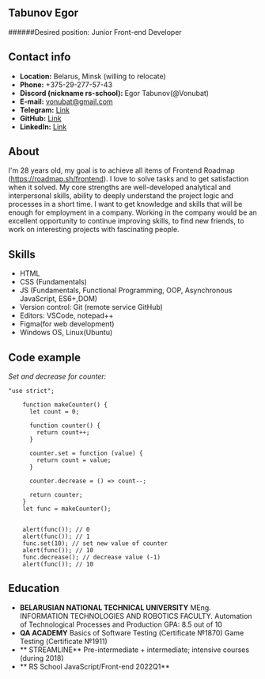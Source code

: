 Tabunov Egor
---
######Desired position: Junior Front-end Developer


Contact info
---
- **Location:** Belarus, Minsk (willing to relocate)
- **Phone:** +375-29-277-57-43
- **Discord (nickname rs-school):** Egor Tabunov(@Vonubat)
- **E-mail:** <vonubat@gmail.com>
- **Telegram:** [Link](https://t.me/mortally_happy)
- **GitHub:** [Link](https://github.com/Vonubat/)
- **LinkedIn:** [Link](https://www.linkedin.com/in/egor-tabunov/)


About
---
I'm 28 years old, my goal is to achieve all items of Frontend Roadmap (https://roadmap.sh/frontend). I love to solve tasks and to get satisfaction when it solved.  My core strengths are well-developed analytical and interpersonal skills, ability to deeply understand the project logic and processes in a short time. I want to get knowledge and skills that will be enough for employment in a company. Working in the company would be an excellent opportunity to continue improving skills, to find new friends, to work on interesting projects with fascinating people.


Skills
---
* HTML
* CSS (Fundamentals)
* JS (Fundamentals, Functional Programming, OOP, Asynchronous JavaScript, ES6+,DOM)
* Version control: Git (remote service GitHub)
* Editors: VSCode, notepad++
* Figma(for web development)
* Windows OS, Linux(Ubuntu)


Code example
---
*Set and decrease for counter:*
```
"use strict";

    function makeCounter() {
      let count = 0;

      function counter() {
        return count++;
      }

      counter.set = function (value) {
        return count = value;
      }

      counter.decrease = () => count--;

      return counter;
    }
    let func = makeCounter();


    alert(func()); // 0
    alert(func()); // 1
    func.set(10); // set new value of counter
    alert(func()); // 10
    func.decrease(); // decrease value (-1)
    alert(func()); // 10
```


Education
---
* **BELARUSIAN NATIONAL TECHNICAL UNIVERSITY**
MEng. INFORMATION TECHNOLOGIES AND ROBOTICS FACULTY.
Automation of Technological Processes and Production
GPA: 8.5 out of 10
* **QA ACADEMY**
Basics of Software Testing (Сertificate №1870)
Game Testing (Сertificate №1911)
* ** STREAMLINE**
Pre-intermediate + intermediate; intensive courses (during 2018)
* ** RS School JavaScript/Front-end 2022Q1**